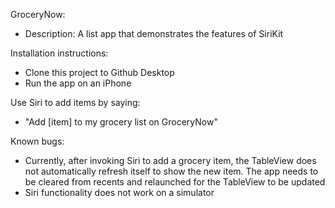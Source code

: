 GroceryNow: 
- Description: A list app that demonstrates the features of SiriKit

Installation instructions: 
- Clone this project to Github Desktop
- Run the app on an iPhone 

Use Siri to add items by saying: 
- "Add [item] to my grocery list on GroceryNow"

Known bugs: 
- Currently, after invoking Siri to add a grocery item, the TableView does not automatically refresh itself 
to show the new item. The app needs to be cleared from recents and relaunched for the TableView to be updated
- Siri functionality does not work on a simulator 
